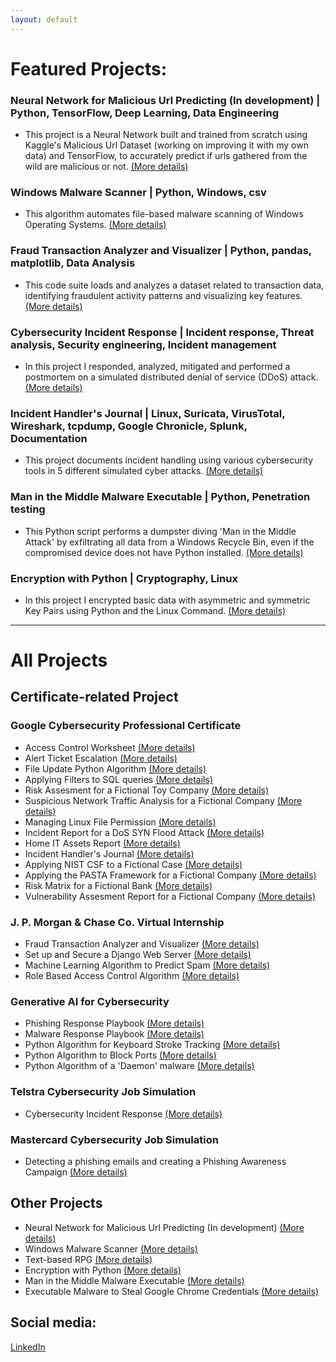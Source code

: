```yaml
---
layout: default
---
```

# Featured Projects:

### Neural Network for Malicious Url Predicting (In development) | Python, TensorFlow, Deep Learning, Data Engineering

* This project is a Neural Network built and trained from scratch using Kaggle's Malicious Url Dataset (working on improving it with my own data) and TensorFlow, to accurately predict if urls gathered from the wild are malicious or not. [(More details)](./nn_malicious_url_pred.md)

### Windows Malware Scanner | Python, Windows, csv

* This algorithm automates file-based malware scanning of Windows Operating Systems. [(More details)](./malware_scanner.md)

### Fraud Transaction Analyzer and Visualizer | Python, pandas, matplotlib, Data Analysis

* This code suite loads and analyzes a dataset related to transaction data, identifying fraudulent activity patterns and visualizing key features. [(More details)](./fraud_analyzer_visualizer.md)

### Cybersecurity Incident Response | Incident response, Threat analysis, Security engineering, Incident management

* In this project I responded, analyzed, mitigated and performed a postmortem on a simulated distributed denial of service (DDoS) attack. [(More details)](./cyber_incident_response.md)

### Incident Handler's Journal | Linux, Suricata, VirusTotal, Wireshark, tcpdump, Google Chronicle, Splunk, Documentation

* This project documents incident handling using various cybersecurity tools in 5 different simulated cyber attacks. [(More details)](./incident_handler_journal.md)

### Man in the Middle Malware Executable | Python, Penetration testing

* This Python script performs a dumpster diving 'Man in the Middle Attack' by exfiltrating all data from a Windows Recycle Bin, even if the compromised device does not have Python installed. [(More details)](./dumpster_diving.md)

### Encryption with Python | Cryptography, Linux

* In this project I encrypted basic data with asymmetric and symmetric Key Pairs using Python and the Linux Command. [(More details)](./encrypt_python.md)

------------------------------------------------------------------------------------------------------------------------------------------------------------------------------------------------------------------------------

# All Projects 

## Certificate-related Project

### Google Cybersecurity Professional Certificate

* Access Control Worksheet [(More details)](./access_control.md)
* Alert Ticket Escalation [(More details)](./ticketing.md)
* File Update Python Algorithm [(More details)](./file_updade.md)
* Applying Filters to SQL queries [(More details)](./filter_sql.md)
* Risk Assesment for a Fictional Toy Company [(More details)](./risk_assesment.md)
* Suspicious Network Traffic Analysis for a Fictional Company [(More details)](./network_traffic_analysis.md)
* Managing Linux File Permission [(More details)](./linux_file_perm.md)
* Incident Report for a DoS SYN Flood Attack [(More details)](./incident_report_syn_flood.md)
* Home IT Assets Report [(More details)](./home_it_assests.md)
* Incident Handler's Journal [(More details)](./incident_handler_journal.md)
* Applying NIST CSF to a Fictional Case [(More details)](./nist_csf_applied.md)
* Applying the PASTA Framework for a Fictional Company [(More details)](./pasta_applied.md)
* Risk Matrix for a Fictional Bank [(More details)](./risk_matrix.md)
* Vulnerability Assesment Report for a Fictional Company [(More details)](./vulnerability_assessment.md)

### J. P. Morgan & Chase Co. Virtual Internship

* Fraud Transaction Analyzer and Visualizer [(More details)](./fraud_analyzer_visualizer.md)
* Set up and Secure a Django Web Server [(More details)](./set_and_secure_django_server.md)
* Machine Learning Algorithm to Predict Spam [(More details)](./ml_spam_predict.md)
* Role Based Access Control Algorithm [(More details)](./rbac.md)

### Generative AI for Cybersecurity

* Phishing Response Playbook [(More details)](./phishing_playbook.md)
* Malware Response Playbook [(More details)](./malware_response_playbook.md)
* Python Algorithm for Keyboard Stroke Tracking [(More details)](./keystroke_track.md)
* Python Algorithm to Block Ports [(More details)](./block_ports.md)
* Python Algorithm of a 'Daemon' malware [(More details)](./daemon_example.md)

### Telstra Cybersecurity Job Simulation

* Cybersecurity Incident Response [(More details)](./cyber_incident_response.md)

### Mastercard Cybersecurity Job Simulation

* Detecting a phishing emails and creating a Phishing Awareness Campaign [(More details)](./master_phish.md)

## Other Projects

* Neural Network for Malicious Url Predicting (In development) [(More details)](./nn_malicious_url_pred.md)
* Windows Malware Scanner [(More details)](./malware_scanner.md)
* Text-based RPG [(More details)](./dungeon_of_dread.md)
* Encryption with Python [(More details)](./encrypt_python.md)
* Man in the Middle Malware Executable [(More details)](./dumpster_diving.md)
* Executable Malware to Steal Google Chrome Credentials [(More details)](./steal_chrome_cred.md)

## Social media: 

[LinkedIn](https://www.linkedin.com/in/rafael-santamaria-ortega)
